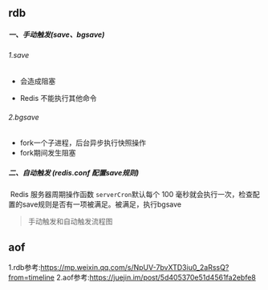 

## rdb

##### **一、手动触发(save、bgsave)**

###### 1.save

- 会造成阻塞

- Redis 不能执行其他命令

###### 2.bgsave

- fork一个子进程，后台异步执行快照操作
- fork期间发生阻塞

##### 二、自动触发 (redis.conf 配置save规则)

​		Redis 服务器周期操作函数 `serverCron`默认每个 100 毫秒就会执行一次，检查配置的save规则是否有一项被满足。被满足，执行bgsave

> 手动触发和自动触发流程图



## aof

1.rdb参考:https://mp.weixin.qq.com/s/NpUV-7bvXTD3iu0_2aRssQ?from=timeline
2.aof参考:https://juejin.im/post/5d405370e51d4561fa2ebfe8
